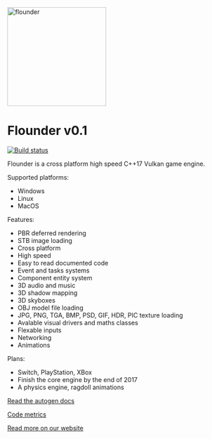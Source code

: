 <img src="https://github.com/Equilibrium-Games/Flounder/blob/master/logo.png" alt="flounder" width=225>

# Flounder v0.1
[![Build status](https://ci.appveyor.com/api/projects/status/4uhakf6tt78wov7o?svg=true)](https://ci.appveyor.com/project/Mattparks/flounder)

Flounder is a cross platform high speed C++17 Vulkan game engine.

Supported platforms:
 * Windows
 * Linux
 * MacOS

Features:
 * PBR deferred rendering
 * STB image loading
 * Cross platform
 * High speed
 * Easy to read documented code
 * Event and tasks systems
 * Component entity system
 * 3D audio and music
 * 3D shadow mapping
 * 3D skyboxes
 * OBJ model file loading
 * JPG, PNG, TGA, BMP, PSD, GIF, HDR, PIC texture loading
 * Avalable visual drivers and maths classes
 * Flexable inputs
 * Networking
 * Animations
 
Plans:
 * Switch, PlayStation, XBox
 * Finish the core engine by the end of 2017
 * A physics engine, ragdoll animations

[Read the autogen docs](https://equilibrium-games.github.io/Flounder/html/namespaceflounder.html)

[Code metrics](https://equilibrium-games.github.io/Flounder/loc/LocMetrics.html)

[Read more on our website](https://equilibrium.games)